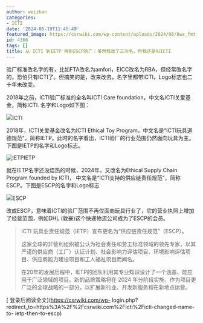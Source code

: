 ```yaml
---
author: weizhan
categories:
- ICTI
date: '2024-06-19T11:45:49'
featured_image: https://csrwiki.com/wp-content/uploads/2024/06/0wx_fmtjpegampfromappmsg.jpg
id: 4366
tags: []
title: 从 ICTI 到IETP 再到ESCP验厂：虽然我改了三次名，但我还是叫ICTI
---
```


验厂标准改名字的有，比如FTA改名为amfori，EICC改名为RBA，但经常改名字的，恐怕只有ICTI了。但搞笑的是，改来改去，名字里都带ICTI，Logo标志也二十年未改变。

2018年之前，ICTI验厂标准的全名叫ICTI Care foundation，中文名ICTI关爱基金，简称ICTI. 名字和Logo如下图：

![](https://csrwiki.com/wp-content/uploads/2024/06/ICTI-Care.png)ICTI

​2018年，ICTI关爱基金改名为ICTI Ethical Toy
Program，中文名是“ICTI玩具道德规范”，简称IETP。此时的名字看出，ICTI验厂的行业范围仍然面向玩具为主。下图是IETP的名字和Logo标志。

![IETP](https://csrwiki.com/wp-content/uploads/2023/10/logo-icti.png)IETP

就在IETP名字还没焐热的时候，2024年，又改名为Ethical Supply Chain Program founded by ICTI，
中文名是“ICTI支持的供应链责任规范”，简称ESCP。下图是ESCP的名字和Logo标志

![](https://csrwiki.com/wp-content/uploads/2024/06/ESCP-by-ICTI.jpg)ESCP

改成ESCP，意味着ICTI的验厂范围不再仅面向玩具行业了，它的营业执照上增加了经营范围，例如DHL (敦豪)这个快递物流公司成为了ESCP的会员。

> ICTI 玩具业责任规范（IETP）宣布更名为“供应链责任规范”（ESCP）。
>
>
> 这家全球的非营利组织被公认为社会责任和劳工标准领域的领先专家，以其严谨的供应商（工厂）认证计划、社会影响力评估项目、环境影响评估项目、供应商能力建设项目和工人福祉项目而闻名。
>
> 在20年的发展历程中，IETP的团队利用其专业知识设计了一个涵盖、能应用于广泛领域的项目。新的品牌策略将在 2024
> 年分阶段实施，作为项目更广泛的全球战略的一部分，以扩展新行业、开发新服务和在新地点运营。

[ 登录后阅读全文](https://csrwiki.com/wp-
login.php?redirect_to=https%3A%2F%2Fcsrwiki.com%2Ficti%2Ficti-changed-name-to-
ietp-then-to-escp)

